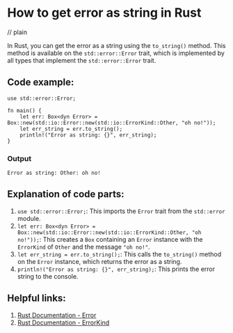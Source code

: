# How to get error as string in Rust
// plain

In Rust, you can get the error as a string using the `to_string()` method. This method is available on the `std::error::Error` trait, which is implemented by all types that implement the `std::error::Error` trait.

## Code example:
```
use std::error::Error;

fn main() {
    let err: Box<dyn Error> = Box::new(std::io::Error::new(std::io::ErrorKind::Other, "oh no!"));
    let err_string = err.to_string();
    println!("Error as string: {}", err_string);
}
```

### Output
```
Error as string: Other: oh no!
```

## Explanation of code parts:
1. `use std::error::Error;`: This imports the `Error` trait from the `std::error` module.
2. `let err: Box<dyn Error> = Box::new(std::io::Error::new(std::io::ErrorKind::Other, "oh no!"));`: This creates a `Box` containing an `Error` instance with the `ErrorKind` of `Other` and the message `"oh no!"`.
3. `let err_string = err.to_string();`: This calls the `to_string()` method on the `Error` instance, which returns the error as a string.
4. `println!("Error as string: {}", err_string);`: This prints the error string to the console.

## Helpful links:
1. [Rust Documentation - Error](https://doc.rust-lang.org/std/error/trait.Error.html)
2. [Rust Documentation - ErrorKind](https://doc.rust-lang.org/std/io/enum.ErrorKind.html)